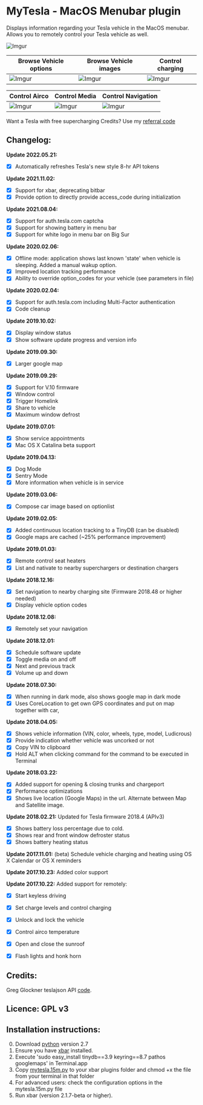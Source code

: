 
# MyTesla - MacOS Menubar plugin

Displays information regarding your Tesla vehicle in the MacOS menubar. Allows you to remotely control your Tesla vehicle as well.

![Imgur](https://i.imgur.com/5xMhwXM.jpg)


| Browse Vehicle options | Browse Vehicle images | Control charging |
| --- | --- | --- |
| ![Imgur](https://i.imgur.com/EJ6sT7E.jpg) | ![Imgur](https://i.imgur.com/o0wx7nD.jpg) | ![Imgur](https://i.imgur.com/5xMhwXM.jpg) | 

| Control Airco | Control Media | Control Navigation |
| --- | --- | --- |
| ![Imgur](https://i.imgur.com/i1tRRsL.jpg) | ![Imgur](https://i.imgur.com/R36v4f9.jpg) | ![Imgur](https://i.imgur.com/ciLkZu8.jpg) |


Want a Tesla with free supercharging Credits? Use my [referral code](http://ts.la/pieter9690)


## Changelog: 

**Update 2022.05.21:**
- [X] Automatically refreshes Tesla's new style 8-hr API tokens

**Update 2021.11.02:**
- [X] Support for xbar, deprecating bitbar
- [X] Provide option to directly provide access_code during initialization

**Update 2021.08.04:**
- [X] Support for auth.tesla.com captcha
- [X] Support for showing battery in menu bar
- [X] Support for white logo in menu bar on Big Sur

**Update 2020.02.06:**
- [X] Offline mode: application shows last known 'state' when vehicle is sleeping. Added a manual wakup option.
- [X] Improved location tracking performance
- [X] Ability to override option_codes for your vehicle (see parameters in file)

**Update 2020.02.04:**
- [X] Support for auth.tesla.com including Multi-Factor authentication
- [X] Code cleanup

**Update 2019.10.02:**
- [X] Display window status
- [X] Show software update progress and version info

**Update 2019.09.30:**
- [X] Larger google map

**Update 2019.09.29:**
- [X] Support for V.10 firmware
- [X] Window control
- [X] Trigger Homelink
- [X] Share to vehicle
- [X] Maximum window defrost

**Update 2019.07.01:**
- [X] Show service appointments
- [X] Mac OS X Catalina beta support

**Update 2019.04.13:**
- [X] Dog Mode 
- [X] Sentry Mode
- [X] More information when vehicle is in service

**Update 2019.03.06:**
- [X] Compose car image based on optionlist

**Update 2019.02.05:**
- [X] Added continuous location tracking to a TinyDB (can be disabled) 
- [X] Google maps are cached (~25% performance improvement)

**Update 2019.01.03:**
- [X] Remote control seat heaters 
- [X] List and nativate to nearby superchargers or destination chargers

**Update 2018.12.16:** 
- [X] Set navigation to nearby charging site (Firmware 2018.48 or higher needed)
- [X] Display vehicle option codes

**Update 2018.12.08:** 
- [X] Remotely set your navigation

**Update 2018.12.01:** 
- [X] Schedule software update 
- [X] Toggle media on and off
- [X] Next and previous track 
- [X] Volume up and down

**Update 2018.07.30:** 
- [X] When running in dark mode, also shows google map in dark mode
- [X] Uses CoreLocation to get own GPS coordinates and put on map together with car, 

**Update 2018.04.05:** 
- [X] Shows vehicle information (VIN, color, wheels, type, model, Ludicrous) 
- [X] Provide indication whether vehicle was uncorked or not
- [X] Copy VIN to clipboard
- [X] Hold ALT when clicking command for the command to be executed in Terminal

**Update 2018.03.22:** 
- [X] Added support for opening & closing trunks and chargeport
- [X] Performance optimizations
- [X] Shows live location (Google Maps) in the url. Alternate between Map and Satellite image.

**Update 2018.02.21:** Updated for Tesla firmware 2018.4 (APIv3) 
- [X] Shows battery loss percentage due to cold. 
- [X] Shows rear and front window defroster status 
- [X] Shows battery heating status

**Update 2017.11.01:** (beta) Schedule vehicle charging and heating using OS X Calendar or OS X reminders

**Update 2017.10.23:** Added color support

**Update 2017.10.22:** Added support for remotely: 
- [X] Start keyless driving
- [X] Set charge levels and control charging
- [X] Unlock and lock the vehicle
- [X] Control airco temperature
- [X] Open and close the sunroof
- [X] Flash lights and honk horn



## Credits: 

Greg Glockner teslajson API [code](https://github.com/gglockner/teslajson/).

## Licence: GPL v3

## Installation instructions: 

0. Download [python](http://www.python.org) version 2.7
1. Ensure you have [xbar](https://github.com/matryer/xbar/releases/latest) installed.
2. Execute 'sudo easy_install tinydb==3.9 keyring==8.7 pathos googlemaps' in Terminal.app
3. Copy [mytesla.15m.py](mytesla.15m.py) to your xbar plugins folder and chmod +x the file from your terminal in that folder
4. For advanced users: check the configuration options in the mytesla.15m.py file
5. Run xbar (version 2.1.7-beta or higher). 
